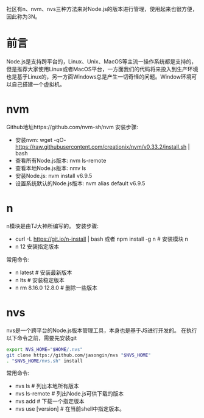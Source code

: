社区有n、nvm、nvs三种方法来对Node.js的版本进行管理，使用起来也很方便，因此称为3N。

# 前言
Node.js是支持跨平台的，Linux、Unix、MacOS等主流一操作系统都是支持的，但是推荐大家使用Linux或者MacOS平台，一方面我们的代码将来投入到生产环境也是基于Linux的，另一方面Windows总是产生一切奇怪的问题。Window环境可以自己搭建一个虚拟机。

# nvm
Github地址https://github.com/nvm-sh/nvm
安装步骤:
* 安装nvm: wget -qO- https://raw.githubusercontent.com/creationix/nvm/v0.33.2/install.sh | bash
* 查看所有Node.js版本: nvm ls-remote
* 查看本地Node.js版本: nmv ls
* 安装Node.js: nvm install v6.9.5
* 设置系统默认的Node.js版本: nvm alias default v6.9.5

# n
n模块是由TJ大神所编写的。
安装步骤:
* curl -L https://git.io/n-install | bash 或者 npm install -g n # 安装模块 n
* n 12 安装指定版本

常用命令:
* n latest # 安装最新版本
* n lts # 安装稳定版本
* n rm 8.16.0 12.8.0 # 删除一些版本

# nvs
nvs是一个跨平台的Node.js版本管理工具，本身也是基于JS进行开发的。
在执行以下命令之前，需要先安装git

```sh
export NVS_HOME="$HOME/.nvs"
git clone https://github.com/jasongin/nvs "$NVS_HOME"
. "$NVS_HOME/nvs.sh" install
```

常用命令:
* nvs ls # 列出本地所有版本
* nvs ls-remote # 列出Node.js可供下载的版本
* nvs add <version> # 下载一个指定版本
* nvs use [version] # 在当前shell中指定版本。